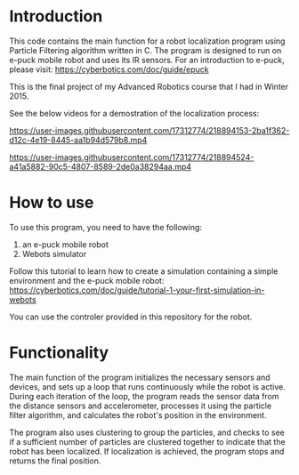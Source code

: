 # Introduction
This code contains the main function for a robot localization program using Particle Filtering algorithm written in C. The program is designed to run on e-puck mobile robot and uses its IR sensors. For an introduction to e-puck, please visit: https://cyberbotics.com/doc/guide/epuck

This is the final project of my Advanced Robotics course that I had in Winter 2015.

See the below videos for a demostration of the localization process:

https://user-images.githubusercontent.com/17312774/218894153-2ba1f362-d12c-4e19-8445-aa1b94d579b8.mp4

https://user-images.githubusercontent.com/17312774/218894524-a41a5882-90c5-4807-8589-2de0a38294aa.mp4

# How to use
To use this program, you need to have the following:

1) an e-puck mobile robot
2) Webots simulator

Follow this tutorial to learn how to create a simulation containing a simple environment and the e-puck mobile robot: https://cyberbotics.com/doc/guide/tutorial-1-your-first-simulation-in-webots

You can use the controler provided in this repository for the robot.

# Functionality

The main function of the program initializes the necessary sensors and devices, and sets up a loop that runs continuously while the robot is active. During each iteration of the loop, the program reads the sensor data from the distance sensors and accelerometer, processes it using the particle filter algorithm, and calculates the robot's position in the environment.

The program also uses clustering to group the particles, and checks to see if a sufficient number of particles are clustered together to indicate that the robot has been localized. If localization is achieved, the program stops and returns the final position.
